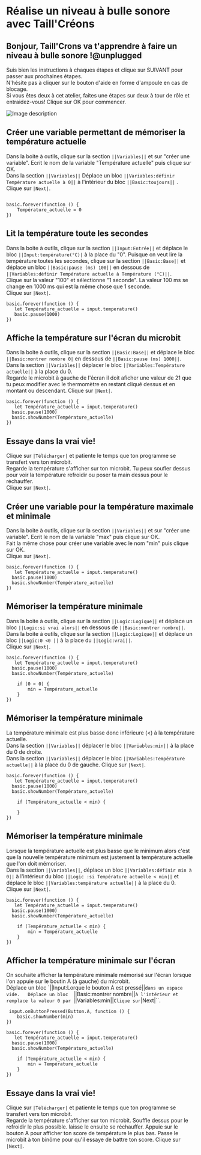 # Réalise un niveau à bulle sonore avec Taill'Créons


## Bonjour, Taill'Crons va t'apprendre à faire un niveau à bulle sonore !@unplugged
Suis bien les instructions à chaques étapes et clique sur SUIVANT pour passer
 aux prochaines étapes.  
N'hésite pas à cliquer sur le bouton d'aide en forme d'ampoule en cas 
de blocage.  
Si vous êtes deux à cet atelier, faites une étapes sur deux à tour de rôle et entraidez-vous!
Clique sur OK pour commencer.


 ![Image description](https://def773hwqc19t.cloudfront.net/img/actor_cover/2786/18daa29583f7776a3032954d83007d40_Taillcr%C3%A9o.jpg)


## Créer une variable permettant de mémoriser la température actuelle
Dans la boite à outils, clique sur la section ``||Variables||`` et sur 
"créer une variable". Ecrit le nom de la variable "Température actuelle" puis clique sur OK.  
Dans la section ``||Variables||`` Déplace un bloc ``||Variables:définir Température actuelle à 0||`` 
à l'intérieur du bloc ``||Basic:toujours||`` .  
Clique sur ``|Next|``.

``` blocks

basic.forever(function () {
	Température_actuelle = 0
})

```

## Lit la température toute les secondes 
Dans la boite à outils, clique sur la section ``||Input:Entrée||`` et déplace le bloc
 ``||Input:température(°C)|`` à la place du "0".
 Puisque on veut lire la température toutes les secondes, clique sur la section ``||Basic:Base||``
 et déplace un bloc ``||Basic:pause (ms) 100||`` en dessous de ``||Variables:définir Température actuelle à Température (°C)||``.  
 Clique sur la valeur "100" et sélectionne "1 seconde". La valeur 100 ms se change en 1000 ms qui est la même chose que 1 seconde.  
 Clique sur ``|Next|``.

``` blocks
basic.forever(function () {
   let Température_actuelle = input.temperature()
   basic.pause(1000)
})
```

## Affiche la température sur l'écran du microbit 
Dans la boite à outils, clique sur la section ``||Basic:Base||`` et déplace le bloc
 ``||Basic:montrer nombre 0|`` en dessous de ``||Basic:pause (ms) 1000||``.  
 Dans la section  ``||Variables||`` déplacer le bloc  ``||Variables:Température actuelle||`` 
 à la place du 0.  
 Regarde le microbit à gauche de l'écran il doit aficher une valeur de 21 que tu peux modifier avec le thermomètre en restant cliqué dessus et en montant ou descendant. Clique sur ``|Next|``.  

``` blocks
basic.forever(function () {
   let Température_actuelle = input.temperature()
  basic.pause(1000)
  basic.showNumber(Température_actuelle)
})
```

## Essaye dans la vrai vie!
Clique sur ``|Télécharger|`` et patiente le temps que ton programme se transfert vers ton microbit.  
Regarde la température s'afficher sur ton microbit. Tu peux soufler dessus pour voir la température refroidir ou poser ta main dessus pour le réchauffer.  
 Clique sur ``|Next|``.


## Créer une variable pour la température maximale et minimale
Dans la boite à outils, clique sur la section ``||Variables||`` et sur 
"créer une variable". Ecrit le nom de la variable "max" puis clique sur OK.  
Fait la même chose pour créer une variable avec le nom "min" puis clique sur OK.  
Clique sur ``|Next|``.

``` blocks
basic.forever(function () {
   let Température_actuelle = input.temperature()
  basic.pause(1000)
  basic.showNumber(Température_actuelle)
})
```

## Mémoriser la température minimale
Dans la boite à outils, clique sur la section ``||Logic:Logique||`` et déplace un bloc
``||Logic:si vrai alors||`` en dessous de ``||Basic:montrer nombre||``.  
Dans la boite à outils, clique sur la section ``||Logic:Logique||`` et déplace un bloc
``||Logic:0 <0 ||`` à la place du ``||Logic:vrai||``.  
Clique sur ``|Next|``.

``` blocks
basic.forever(function () {
   let Température_actuelle = input.temperature()
  basic.pause(1000)
  basic.showNumber(Température_actuelle)

    if (0 < 0) {
        min = Température_actuelle
    }
})
```


## Mémoriser la température minimale
La température minimale est plus basse donc inférieure (<) à la température actuelle.  
Dans la section  ``||Variables||`` déplacer le bloc  ``||Variables:min||`` 
 à la place du 0 de droite.  
 Dans la section  ``||Variables||`` déplacer le bloc  ``||Variables:Température actuelle||`` 
 à la place du 0 de gauche.
Clique sur ``|Next|``.

``` blocks
basic.forever(function () {
   let Température_actuelle = input.temperature()
  basic.pause(1000)
  basic.showNumber(Température_actuelle)

    if (Température_actuelle < min) {
        
    }
})
```

## Mémoriser la température minimale
Lorsque la température actuelle est plus basse que le minimum alors c'est que la nouvelle température 
minimum est justement la température actuelle que l'on doit mémoriser.  
Dans la section ``||Variables||``, déplace un bloc ``||Variables:définir min à 0||`` 
à l'intérieur du bloc ``||Logic :si Température actuelle < min||``  et déplace le bloc  ``||Variables:température actuelle||``
à la place du 0.  
Clique sur ``|Next|``.

``` blocks
basic.forever(function () {
   let Température_actuelle = input.temperature()
  basic.pause(1000)
  basic.showNumber(Température_actuelle)

    if (Température_actuelle < min) {
        min = Température_actuelle
    }
})
```


## Afficher la température minimale sur l'écran
On souhaite afficher la température minimale mémorisé sur l'écran lorsque l'on appuie sur
le boutin A (à gauche) du microbit.  
Déplace un bloc `||Input:Lorque le bouton A est pressé||``dans un espace vide.  
Déplace un bloc  ``||Basic:montrer nombre||`` à l'intérieur et remplace la valeur 0 par  ``||Variables:min||``
Clique sur ``|Next|``.

``` blocks
 input.onButtonPressed(Button.A, function () {
    basic.showNumber(min)
})

basic.forever(function () {
   let Température_actuelle = input.temperature()
  basic.pause(1000)
  basic.showNumber(Température_actuelle)

    if (Température_actuelle < min) {
        min = Température_actuelle
    }
})
```


## Essaye dans la vrai vie!
Clique sur ``|Télécharger|`` et patiente le temps que ton programme se transfert vers ton microbit.  
Regarde la température s'afficher sur ton microbit.
Souffle dessus pour le refroidir le plus possible. laisse le ensuite se réchauffer.
Appuie sur le bouton A pour afficher ton score de température le plus bas. Passe le microbit à ton binôme pour qu'il essaye de battre ton score.
 Clique sur ``|Next|``.



